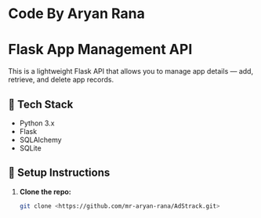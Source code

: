# Code By Aryan Rana
# Flask App Management API

This is a lightweight Flask API that allows you to manage app details — add, retrieve, and delete app records.

## 🔧 Tech Stack

- Python 3.x
- Flask
- SQLAlchemy
- SQLite

## 🚀 Setup Instructions

1. **Clone the repo:**
   ```bash
   git clone <https://github.com/mr-aryan-rana/AdStrack.git>
   
